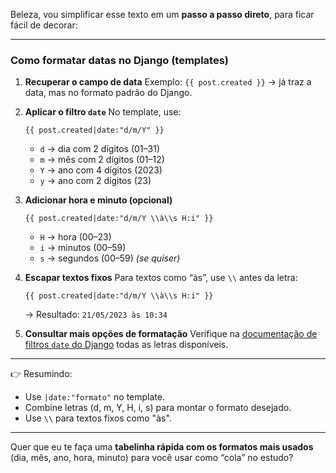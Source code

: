 Beleza, vou simplificar esse texto em um **passo a passo direto**, para ficar fácil de decorar:

---

### Como formatar datas no Django (templates)

1. **Recuperar o campo de data**
   Exemplo: `{{ post.created }}` → já traz a data, mas no formato padrão do Django.

2. **Aplicar o filtro `date`**
   No template, use:

   ```django
   {{ post.created|date:"d/m/Y" }}
   ```

   * `d` → dia com 2 dígitos (01–31)
   * `m` → mês com 2 dígitos (01–12)
   * `Y` → ano com 4 dígitos (2023)
   * `y` → ano com 2 dígitos (23)

3. **Adicionar hora e minuto (opcional)**

   ```django
   {{ post.created|date:"d/m/Y \\à\\s H:i" }}
   ```

   * `H` → hora (00–23)
   * `i` → minutos (00–59)
   * `s` → segundos (00–59) *(se quiser)*

4. **Escapar textos fixos**
   Para textos como “às”, use `\\` antes da letra:

   ```django
   {{ post.created|date:"d/m/Y \\à\\s H:i" }}
   ```

   → Resultado: `21/05/2023 às 10:34`

5. **Consultar mais opções de formatação**
   Verifique na [documentação de filtros `date` do Django](https://docs.djangoproject.com/en/stable/ref/templates/builtins/#date) todas as letras disponíveis.

---

👉 Resumindo:

* Use `|date:"formato"` no template.
* Combine letras (d, m, Y, H, i, s) para montar o formato desejado.
* Use `\\` para textos fixos como "às".

---

Quer que eu te faça uma **tabelinha rápida com os formatos mais usados** (dia, mês, ano, hora, minuto) para você usar como “cola” no estudo?
